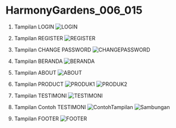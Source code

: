 # HarmonyGardens_006_015

1. Tampilan LOGIN
![LOGIN](https://github.com/JovinkaAphelliaSalva/HarmonyGardens_006_015/assets/151487681/0883bdad-e4f4-498c-839f-06e48e8554ec)

2. Tampilan REGISTER
![REGISTER](https://github.com/JovinkaAphelliaSalva/HarmonyGardens_006_015/assets/151487681/2a27e3c4-6e26-4c36-9f7f-c09fb460941e)

3. Tampilan CHANGE PASSWORD
![CHANGEPASSWORD](https://github.com/JovinkaAphelliaSalva/HarmonyGardens_006_015/assets/151487681/32d7c90a-fd1a-44c4-badb-011c15d8ff27)

4. Tampilan BERANDA
![BERANDA](https://github.com/JovinkaAphelliaSalva/HarmonyGardens_006_015/assets/151487681/390ed96a-377c-4e82-be5b-7d0520341c79)

5. Tampilan ABOUT
![ABOUT](https://github.com/JovinkaAphelliaSalva/HarmonyGardens_006_015/assets/151487681/cc90169f-56b1-4f64-8083-eb174658230b)

6. Tampilan PRODUCT
![PRODUK1](https://github.com/JovinkaAphelliaSalva/HarmonyGardens_006_015/assets/151487681/47c07ab5-28ad-4ce4-acee-7493e5b517d8)
![PRODUK2](https://github.com/JovinkaAphelliaSalva/HarmonyGardens_006_015/assets/151487681/f4a86a76-40a3-4799-b0c5-55ce560984e0)

7. Tampilan TESTIMONI
![TESTIMONI](https://github.com/JovinkaAphelliaSalva/HarmonyGardens_006_015/assets/151487681/70f03d9c-8f0b-4ae5-bef4-031fd93a85b5)

8. Tampilan Contoh TESTIMONI
![ContohTampilan](https://github.com/JovinkaAphelliaSalva/HarmonyGardens_006_015/assets/151487681/49558265-119c-4b8e-afc0-d5a08716dc1f)
![Sambungan](https://github.com/JovinkaAphelliaSalva/HarmonyGardens_006_015/assets/151487681/f2c1fb13-1435-44ed-bb96-6b55beb95273)

9. Tampilan FOOTER
![FOOTER](https://github.com/JovinkaAphelliaSalva/HarmonyGardens_006_015/assets/151487681/6eaa4073-90f8-47b6-bf22-0f0f7985de9f)
